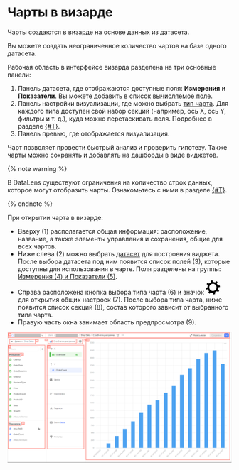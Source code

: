 # Чарты в визарде


Чарты создаются в визарде на основе данных из датасета.


Вы можете создать неограниченное количество чартов на базе одного датасета.

Рабочая область в интерфейсе визарда разделена на три основные панели:

1. Панель датасета, где отображаются доступные поля: **Измерения** и **Показатели**. Вы можете добавить в список [вычисляемое поле](../calculations/index.md).
1. Панель настройки визуализации, где можно выбрать [тип чарта](../../visualization-ref/index.md). Для каждого типа доступен свой набор секций (например, ось X, ось Y, фильтры и т. д.), куда можно перетаскивать поля. Подробнее в разделе [{#T}](settings.md).
1. Панель превью, где отображается визуализация.

Чарт позволяет провести быстрый анализ и проверить гипотезу. Также чарты можно сохранять и добавлять на дашборды в виде виджетов.

{% note warning %}

В DataLens существуют ограничения на количество строк данных, которое могут отобразить чарты. Ознакомьтесь с ними в разделе [{#T}](../limits.md).

{% endnote %}

При открытии чарта в визарде:

* Вверху (1) располагается общая информация: расположение, название, а также элементы управления и сохранения, общие для всех чартов.
* Ниже слева (2) можно выбрать [датасет](../dataset/index.md) для построения виджета. После выбора датасета под ним появится список полей (3), которые доступны для использования в чарте. Поля разделены на группы: [Измерения (4) и Показатели (5)](../dataset/data-model.md#field).
* Справа расположена кнопка выбора типа чарта (6) и значок ![image](../../_assets/datalens/gear.svg) для открытия общих настроек (7). После выбора типа чарта, ниже появится список секций (8), состав которого зависит от выбранного типа чарта.
* Правую часть окна занимает область предпросмотра (9).

![image](../../_assets/datalens/concepts/widget.png)
